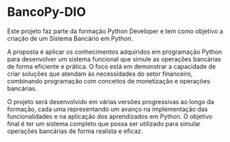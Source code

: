 # BancoPy-DIO

Este projeto faz parte da formação Python Developer e tem como objetivo a criação de um Sistema Bancário em Python.

A proposta é aplicar os conhecimentos adquiridos em programação Python para desenvolver um sistema funcional que simule as operações bancárias de forma eficiente e prática. O foco está em demonstrar a capacidade de criar soluções que atendam às necessidades do setor financeiro, combinando programação com conceitos de monetização e operações bancárias.

O projeto será desenvolvido em várias versões progressivas ao longo da formação, cada uma representando um avanço na implementação das funcionalidades e na aplicação dos aprendizados em Python. O objetivo final é ter um sistema completo que possa ser utilizado para simular operações bancárias de forma realista e eficaz.
